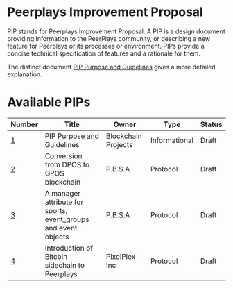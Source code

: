 # Peerplays Improvement Proposal

PIP stands for Peerplays Improvement Proposal. A PIP is a design
document providing information to the PeerPlays community, or describing
a new feature for Peerplays or its processes or environment. PIPs
provide a concise technical specification of features and a rationale
for them.

The distinct document [PIP Purpose and Guidelines](pip-0001.md) gives a
more detailed explanation.

# Available PIPs

Number             | Title                                                    | Owner               | Type           | Status
-------------------|----------------------------------------------------------|---------------------|----------------|--------
[1](pip-0001.md)   | PIP Purpose and Guidelines                               | Blockchain Projects | Informational  | Draft
[2](pip-0002.md)   | Conversion from DPOS to GPOS blockchain                  | P.B.S.A             | Protocol       | Draft
[3](pip-0003.md)   | A manager attribute for sports, event_groups and event objects   | P.B.S.A             | Protocol       | Draft
[4](pip-0004.md)   | Introduction of Bitcoin sidechain to Peerplays   | PixelPlex Inc             | Protocol       | Draft
